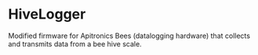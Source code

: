 HiveLogger
==========

Modified firmware for Apitronics Bees (datalogging hardware) that collects and transmits data from a bee hive scale.
